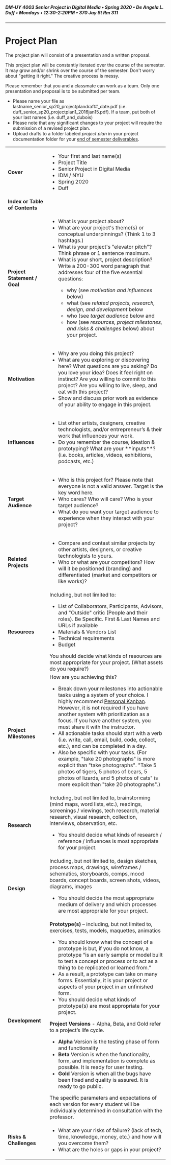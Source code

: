 ##### DM-UY 4003 Senior Project in Digital Media • Spring 2020 • De Angela L. Duff • Mondays • 12:30-2:20PM • 370 Jay St Rm 311

---
# Project Plan

The project plan will consist of a presentation and a written proposal.

This project plan will be constantly iterated over the course of the semester. It may grow and/or shrink over the course of the semester. Don't worry about "getting it right." The creative process is messy. 

Please remember that you and a classmate can work as a team. Only one presentation and proposal is to be submitted per team.

* Please name your file as lastname_senior_sp20_projectplandraft#_date.pdf (i.e. duff_senior_sp20_projectplan1_2016jan15.pdf). If a team, put both of your last names (i.e. duff_and_dubois)
* Please note that any significant changes to your project will require the submission of a revised project plan.
* Upload drafts to a folder labeled *project plan* in your project documentation folder for your [end of semester deliverables](end_of_semester_deliverables.md).



<table>
<tr>
    <td><strong>Cover</strong></td>   
    <td>
    <ul>
    <li>Your first and last name(s)</li>
    <li>Project Title</li>
    <li>Senior Project in Digital Media</li>
    <li>IDM / NYU</li>
    <li>Spring 2020</li>
    <li>Duff</li></ul></td>
</tr>
<tr>
    <td><strong>Index or Table of Contents</strong></td>
    <td></td>
</tr>
<tr>
    <td><strong>Project Statement / Goal</strong></td>    
    <td>
    <ul>
    <li>What is your project about?</li>
    <li>What are your project's theme(s) or conceptual underpinnings? (Think 1 to 3 hashtags.)</li>
    <li>What is your project's "elevator pitch"? Think phrase or 1 sentence maximum.</li>
    <li>What is your short, project description? Write a 200-300 word paragraph that addresses four of the five essential questions:</li>
        <ul>
            <li>why (see <i>motivation and influences</i> below)</li>
            <li>what (see <i>related projects, research, design, and development</i> below</li> 
            <li>who (see <i>target audience</i> below and</li>
            <li>how (see <i>resources, project milestones, and risks &amp; challenges</i> below) about your project.</li>
        </ul>
    </ul>
</td>
</tr>
<tr>
    <td><strong>Motivation</strong></td> 
    <td>
    <ul>
    <li>Why are you doing this project?</li> 
    <li>What are you exploring or discovering here? What questions are you asking? Do you love your idea? Does it feel right on instinct? Are you willing to commit to this project? Are you willing to live, sleep, and eat with this project?</li>
    <li>Show and discuss prior work as evidence of your ability to engage in this project.</li>
    </ul></td>
</tr>
<tr>
    <td><strong>Influences</strong></td> 
    <td>
    <ul>
    <li>List other artists, designers, creative technologists, and/or entrepreneur’s &amp; their work that influences your work.</li>
    <li>Do you remember the course, ideation &amp; prototyping? What are your **inputs**? (i.e. books, articles, videos, exhibitions, podcasts, etc.)</li>
    </ul></td>
</tr>
<tr>
    <td><strong>Target Audience</strong></td> 
    <td>
    <ul>
    <li>Who is this project for? Please note that everyone is not a valid answer. Target is the key word here.</li>
    <li>Who cares? Who will care? Who is your target audience?</li>
    <li>What do you want your target audience to experience when they interact with your project?</li>
    </ul>
    </td>
</tr>
<tr>
    <td><strong>Related Projects</strong></td>
    <td>
    <ul>
    <li>Compare and contast similar projects by other artists, designers, or creative technologists to yours.</li>
    <li>Who or what are your competitors? How will it be positioned (branding) and differentiated (market and competitors or like works)?</li></td>
</tr>
<tr>
    <td><strong>Resources</strong></td>   
    <td>Including, but not limited to:
    <ul>
    <li>List of Collaborators, Participants, Advisors, and "Outside" critic (People and their roles). Be Specific. First &amp; Last Names and URLs if available</li>
    <li>Materials &amp; Vendors List</li>
    <li>Technical requirements</li>
    <li>Budget</li>
    </ul>
    You should decide what kinds of resources are most appropriate for your project. (What assets do you require?)</td> 
</tr>
<tr>
    <td><strong>Project Milestones</strong></td>
    <td>How are you achieving this?
    <ul>
    <li>Break down your milestones into actionable tasks using a system of your choice. I highly recommend <a href="http://personalkanban.com" target="_blank">Personal Kanban</a>. However, it is not required if you have another system with prioritization as a focus. If you have another system, you must share it with the instructor.</li>
    <li>All actionable tasks should start with a verb (i.e. write, call, email, build, code, collect, etc.), and can be completed in a day.</li> 
    <li>Also be specific with your tasks. (For example, "take 20 photographs" is more explicit than "take photographs". "Take 5 photos of tigers, 5 photos of bears, 5 photos of lizards, and 5 photos of cats" is more explicit than "take 20 photographs".)</li>
    </ul></td>
</tr>
<tr>
    <td><strong>Research</strong></td>        
    <td>Including, but not limited to, brainstorming (mind maps, word lists, etc.), readings, screenings / viewings, tech research, material research, visual research, collection, interviews, observation, etc.
        <ul>
        <li>You should decide what kinds of research / reference / influences is most appropriate for your project.</li>
        </ul>
    </td>
</tr>
<tr>
    <td><strong>Design</strong></td>  
    <td>Including, but not limited to, design sketches, process maps, drawings, wireframes / schematics, storyboards, comps, mood boards, concept boards, screen shots, videos, diagrams, images 
        <ul>
        <li>You should decide the most appropriate medium of delivery and which processes are most appropriate for your project.</li>
        </ul>
    </td>
</tr> 
<tr>  
<tr>
    <td><strong>Development</strong></td> 
    <td><strong>Prototype(s)</strong> – including, but not limited to, exercises, tests, models, maquettes, animatics 
        <ul>
        <li>You should know what the concept of a prototype is but, if you do not know, a prototype “is an early sample or model built to test a concept or process or to act as a thing to be replicated or learned from.”</li>
        <li>As a result, a prototype can take on many forms. Essentially, it is your project or aspects of your project in an unfinished form.</li>
        <li>You should decide what kinds of prototype(s) are most appropriate for your project.</li>
        </ul>
    <strong>Project Versions</strong> - Alpha, Beta, and Gold refer to a project’s life cycle.
        <ul>
        <li><strong>Alpha</strong> Version is the testing phase of form and functionality</li>
        <li><strong>Beta</strong> Version is when the functionality, form, and implementation is complete as possible. It is ready for user testing.</li>
        <li><strong>Gold</strong> Version is when all the bugs have been fixed and quality is assured. It is ready to go public.</li>
        </ul>
    The specific parameters and expectations of each version for every student will be individually determined in consultation with the professor.</td>
</tr>
<tr>
    <td><strong>Risks &amp; Challenges</strong></td>   
    <td>
    <ul>
    <li>What are your risks of failure? (lack of tech, time, knowledge, money, etc.) and how will you overcome them?</li>
    <li>What are the holes or gaps in your project?</li></td>
</tr>
</table>







